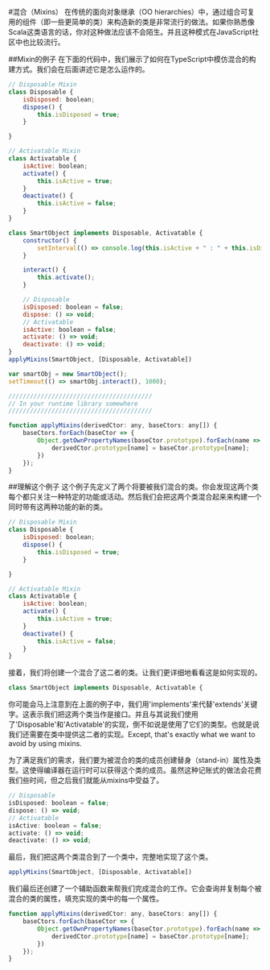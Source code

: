#混合（Mixins）
在传统的面向对象继承（OO hierarchies）中，通过组合可复用的组件（即一些更简单的类）来构造新的类是非常流行的做法。如果你熟悉像Scala这类语言的话，你对这种做法应该不会陌生。并且这种模式在JavaScript社区中也比较流行。

##Mixin的例子
在下面的代码中，我们展示了如何在TypeScript中模仿混合的构建方式。我们会在后面讲述它是怎么运作的。

```js
// Disposable Mixin
class Disposable {
    isDisposed: boolean;
    dispose() {
        this.isDisposed = true;
    }

}

// Activatable Mixin
class Activatable {
    isActive: boolean;
    activate() {
        this.isActive = true;
    }
    deactivate() {
        this.isActive = false;
    }
}

class SmartObject implements Disposable, Activatable {
    constructor() {
        setInterval(() => console.log(this.isActive + " : " + this.isDisposed), 500);
    }

    interact() {
        this.activate();
    }

    // Disposable
    isDisposed: boolean = false;
    dispose: () => void;
    // Activatable
    isActive: boolean = false;
    activate: () => void;
    deactivate: () => void;
}
applyMixins(SmartObject, [Disposable, Activatable])

var smartObj = new SmartObject();
setTimeout(() => smartObj.interact(), 1000);

////////////////////////////////////////
// In your runtime library somewhere
////////////////////////////////////////

function applyMixins(derivedCtor: any, baseCtors: any[]) {
    baseCtors.forEach(baseCtor => {
        Object.getOwnPropertyNames(baseCtor.prototype).forEach(name => {
            derivedCtor.prototype[name] = baseCtor.prototype[name];
        })
    });
}
```

##理解这个例子
这个例子先定义了两个将要被我们混合的类。你会发现这两个类每个都只关注一种特定的功能或活动。然后我们会把这两个类混合起来来构建一个同时带有这两种功能的新的类。

```js
// Disposable Mixin
class Disposable {
    isDisposed: boolean;
    dispose() {
        this.isDisposed = true;
    }

}

// Activatable Mixin
class Activatable {
    isActive: boolean;
    activate() {
        this.isActive = true;
    }
    deactivate() {
        this.isActive = false;
    }
}
```

接着，我们将创建一个混合了这二者的类。让我们更详细地看看这是如何实现的。

```js
class SmartObject implements Disposable, Activatable {
```

你可能会马上注意到在上面的例子中，我们用'implements'来代替'extends'关键字。这表示我们把这两个类当作是接口。并且与其说我们使用了'Disposable'和'Activatable'的实现，倒不如说是使用了它们的类型。也就是说我们还需要在类中提供这二者的实现。Except, that's exactly what we want to avoid by using mixins.

为了满足我们的需求，我们要为被混合的类的成员创建替身（stand-in）属性及类型。这使得编译器在运行时可以获得这个类的成员。虽然这种记账式的做法会花费我们些时间，但之后我们就能从mixins中受益了。

```js
// Disposable
isDisposed: boolean = false;
dispose: () => void;
// Activatable
isActive: boolean = false;
activate: () => void;
deactivate: () => void;
```

最后，我们把这两个类混合到了一个类中，完整地实现了这个类。

```js
applyMixins(SmartObject, [Disposable, Activatable])
```

我们最后还创建了一个辅助函数来帮我们完成混合的工作。它会查询并复制每个被混合的类的属性，填充实现的类中的每一个属性。

```js
function applyMixins(derivedCtor: any, baseCtors: any[]) {
    baseCtors.forEach(baseCtor => {
        Object.getOwnPropertyNames(baseCtor.prototype).forEach(name => {
            derivedCtor.prototype[name] = baseCtor.prototype[name];
        })
    });
}
```

